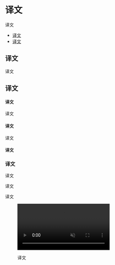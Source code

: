<div class="article__intro">

[en]: <> (Android navigating between apps)
# 译文

[en]: <> (Navigate directly from one app to another when using common actions.)
译文

<nav>

[en]: <> (Usage)
[en]: <> (Activities, tasks, & intents)
* [译文](#usage)
* [译文](#activities-tasks-intents)

</nav>

</div><div class="article__body">

[en]: <> (Usage)
<h2 id="usage">译文</h2>

[en]: <> (Apps can create a consistent experience when using common actions by navigating directly from one app to another. For example, to capture a photo, an app may activate the Camera app.)
译文

[en]: <> (Activities, tasks, & intents)
<h2 id="activities-tasks-intents">译文</h2>

[en]: <> (Activities)
#### 译文

[en]: <> (In Android, an activity includes an app’s screen and the actions it makes available to users. An app is a collection of activities that are created and reused from other apps.)
译文

[en]: <> (Tasks)
#### 译文

[en]: <> (A task is the sequence of activities a user follows to accomplish a goal.)
译文

[en]: <> (Intents)
#### 译文

[en]: <> (An intent allows an app to signal it would like another app's assistance in performing an action, such as “Share.” Apps can indicate which intents to respond to through activities.)

[en]: <> (Steps)
### 译文

<div class="mdui-row-sm-2"><div class="mdui-col">

[en]: <> (Launching an app from the Home screen begins a new *task*.)
译文

[en]: <> (This task is extended to include *activities* of navigating through albums and viewing photo details.)
译文

[en]: <> (If the user triggers the Share action, a bottom sheet is revealed with available sharing activities from different apps \(all of which have been registered to handle the Share *intent*\).)
译文

</div><div class="mdui-col">

<figure>

<video controls loop muted preload="metadata" class="mdui-video-fluid">
<source data-src="{assets_path}/platform-guidance/android-navigating-between-apps/androidonly-navigatingbetweenapps.mp4" src="{assets_path}/platform-guidance/android-navigating-between-apps/androidonly-navigatingbetweenapps.mp4" type="video/mp4">
</video>

<figcaption>

[en]: <> (A bottom sheet displays available sharing activities from different apps.)
译文

</figcaption>

</figure>

</div></div>
</div>